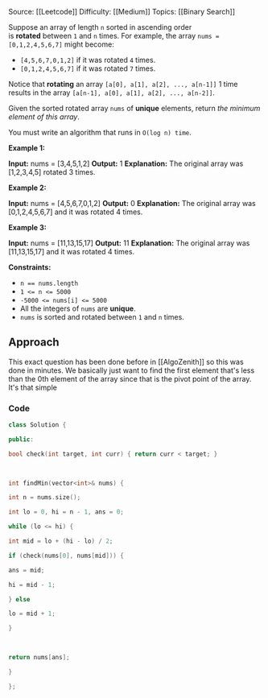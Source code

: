 Source: [[Leetcode]]
Difficulty: [[Medium]]
Topics: [[Binary Search]]

Suppose an array of length `n` sorted in ascending order is **rotated** between `1` and `n` times. For example, the array `nums = [0,1,2,4,5,6,7]` might become:

- `[4,5,6,7,0,1,2]` if it was rotated `4` times.
- `[0,1,2,4,5,6,7]` if it was rotated `7` times.

Notice that **rotating** an array `[a[0], a[1], a[2], ..., a[n-1]]` 1 time results in the array `[a[n-1], a[0], a[1], a[2], ..., a[n-2]]`.

Given the sorted rotated array `nums` of **unique** elements, return _the minimum element of this array_.

You must write an algorithm that runs in `O(log n) time`.

**Example 1:**

**Input:** nums = [3,4,5,1,2]
**Output:** 1
**Explanation:** The original array was [1,2,3,4,5] rotated 3 times.

**Example 2:**

**Input:** nums = [4,5,6,7,0,1,2]
**Output:** 0
**Explanation:** The original array was [0,1,2,4,5,6,7] and it was rotated 4 times.

**Example 3:**

**Input:** nums = [11,13,15,17]
**Output:** 11
**Explanation:** The original array was [11,13,15,17] and it was rotated 4 times. 

**Constraints:**

- `n == nums.length`
- `1 <= n <= 5000`
- `-5000 <= nums[i] <= 5000`
- All the integers of `nums` are **unique**.
- `nums` is sorted and rotated between `1` and `n` times.

## Approach 
This exact question has been done before in [[AlgoZenith]] so this was done in minutes. We basically just want to find the first element that's less than the 0th element of the array since that is the pivot point of the array. It's that simple

### Code 
``` cpp
class Solution {

public:

bool check(int target, int curr) { return curr < target; }

  

int findMin(vector<int>& nums) {

int n = nums.size();

int lo = 0, hi = n - 1, ans = 0;

while (lo <= hi) {

int mid = lo + (hi - lo) / 2;

if (check(nums[0], nums[mid])) {

ans = mid;

hi = mid - 1;

} else

lo = mid + 1;

}

  

return nums[ans];

}

};
```